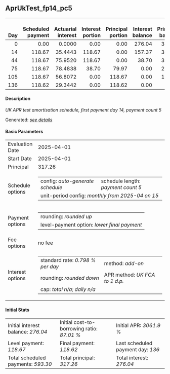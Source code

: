<h2>AprUkTest_fp14_pc5</h2>
<table>
    <thead style="vertical-align: bottom;">
        <th style="text-align: right;">Day</th>
        <th style="text-align: right;">Scheduled payment</th>
        <th style="text-align: right;">Actuarial interest</th>
        <th style="text-align: right;">Interest portion</th>
        <th style="text-align: right;">Principal portion</th>
        <th style="text-align: right;">Interest balance</th>
        <th style="text-align: right;">Principal balance</th>
        <th style="text-align: right;">Total actuarial interest</th>
        <th style="text-align: right;">Total interest</th>
        <th style="text-align: right;">Total principal</th>
    </thead>
    <tr style="text-align: right;">
        <td class="ci00">0</td>
        <td class="ci01" style="white-space: nowrap;">0.00</td>
        <td class="ci02">0.0000</td>
        <td class="ci03">0.00</td>
        <td class="ci04">0.00</td>
        <td class="ci05">276.04</td>
        <td class="ci06">317.26</td>
        <td class="ci07">0.0000</td>
        <td class="ci08">0.00</td>
        <td class="ci09">0.00</td>
    </tr>
    <tr style="text-align: right;">
        <td class="ci00">14</td>
        <td class="ci01" style="white-space: nowrap;">118.67</td>
        <td class="ci02">35.4443</td>
        <td class="ci03">118.67</td>
        <td class="ci04">0.00</td>
        <td class="ci05">157.37</td>
        <td class="ci06">317.26</td>
        <td class="ci07">35.4443</td>
        <td class="ci08">118.67</td>
        <td class="ci09">0.00</td>
    </tr>
    <tr style="text-align: right;">
        <td class="ci00">44</td>
        <td class="ci01" style="white-space: nowrap;">118.67</td>
        <td class="ci02">75.9520</td>
        <td class="ci03">118.67</td>
        <td class="ci04">0.00</td>
        <td class="ci05">38.70</td>
        <td class="ci06">317.26</td>
        <td class="ci07">111.3963</td>
        <td class="ci08">237.34</td>
        <td class="ci09">0.00</td>
    </tr>
    <tr style="text-align: right;">
        <td class="ci00">75</td>
        <td class="ci01" style="white-space: nowrap;">118.67</td>
        <td class="ci02">78.4838</td>
        <td class="ci03">38.70</td>
        <td class="ci04">79.97</td>
        <td class="ci05">0.00</td>
        <td class="ci06">237.29</td>
        <td class="ci07">189.8801</td>
        <td class="ci08">276.04</td>
        <td class="ci09">79.97</td>
    </tr>
    <tr style="text-align: right;">
        <td class="ci00">105</td>
        <td class="ci01" style="white-space: nowrap;">118.67</td>
        <td class="ci02">56.8072</td>
        <td class="ci03">0.00</td>
        <td class="ci04">118.67</td>
        <td class="ci05">0.00</td>
        <td class="ci06">118.62</td>
        <td class="ci07">246.6873</td>
        <td class="ci08">276.04</td>
        <td class="ci09">198.64</td>
    </tr>
    <tr style="text-align: right;">
        <td class="ci00">136</td>
        <td class="ci01" style="white-space: nowrap;">118.62</td>
        <td class="ci02">29.3442</td>
        <td class="ci03">0.00</td>
        <td class="ci04">118.62</td>
        <td class="ci05">0.00</td>
        <td class="ci06">0.00</td>
        <td class="ci07">276.0316</td>
        <td class="ci08">276.04</td>
        <td class="ci09">317.26</td>
    </tr>
</table>
<h4>Description</h4>
<p><i>UK APR test amortisation schedule, first payment day 14, payment count 5</i></p>
<p>Generated: <i><a href="../GeneratedDate.html">see details</a></i></p>
<h4>Basic Parameters</h4>
<table>
    <tr>
        <td>Evaluation Date</td>
        <td>2025-04-01</td>
    </tr>
    <tr>
        <td>Start Date</td>
        <td>2025-04-01</td>
    </tr>
    <tr>
        <td>Principal</td>
        <td>317.26</td>
    </tr>
    <tr>
        <td>Schedule options</td>
        <td>
            <table>
                <tr>
                    <td>config: <i>auto-generate schedule</i></td>
                    <td>schedule length: <i><i>payment count</i> 5</i></td>
                </tr>
                <tr>
                    <td colspan="2" style="white-space: nowrap;">unit-period config: <i>monthly from 2025-04 on 15</i></td>
                </tr>
            </table>
        </td>
    </tr>
    <tr>
        <td>Payment options</td>
        <td>
            <table>
                <tr>
                    <td>rounding: <i>rounded up</i></td>
                </tr>
                <tr>
                    <td>level-payment option: <i>lower&nbsp;final&nbsp;payment</i></td>
                </tr>
            </table>
        </td>
    </tr>
    <tr>
        <td>Fee options</td>
        <td>no fee
        </td>
    </tr>
    <tr>
        <td>Interest options</td>
        <td>
            <table>
                <tr>
                    <td>standard rate: <i>0.798 % per day</i></td>
                    <td>method: <i>add-on</i></td>
                </tr>
                <tr>
                    <td>rounding: <i>rounded down</i></td>
                    <td>APR method: <i>UK FCA to 1 d.p.</i></td>
                </tr>
                <tr>
                    <td colspan="2">cap: <i>total <i>n/a</i>; daily <i>n/a</i></td>
                </tr>
            </table>
        </td>
    </tr>
</table>
<h4>Initial Stats</h4>
<table>
    <tr>
        <td>Initial interest balance: <i>276.04</i></td>
        <td>Initial cost-to-borrowing ratio: <i>87.01 %</i></td>
        <td>Initial APR: <i>3061.9 %</i></td>
    </tr>
    <tr>
        <td>Level payment: <i>118.67</i></td>
        <td>Final payment: <i>118.62</i></td>
        <td>Last scheduled payment day: <i>136</i></td>
    </tr>
    <tr>
        <td>Total scheduled payments: <i>593.30</i></td>
        <td>Total principal: <i>317.26</i></td>
        <td>Total interest: <i>276.04</i></td>
    </tr>
</table>
